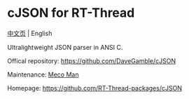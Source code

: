 # cJSON for RT-Thread

[中文页](README_ZH.md) | English

Ultralightweight JSON parser in ANSI C.

Offical repository: https://github.com/DaveGamble/cJSON

Maintenance: [Meco Man](https://github.com/mysterywolf)

Homepage: https://github.com/RT-Thread-packages/cJSON

